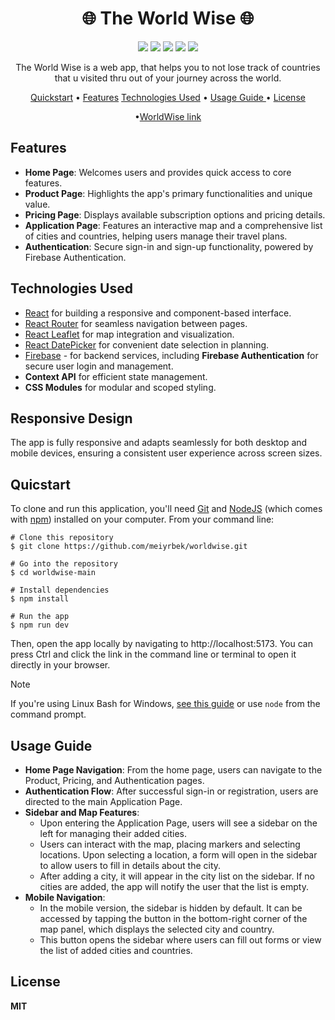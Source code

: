 <h1 align="center">🌐 The World Wise 🌐 </h1>

<div align="center">
<img src="https://img.shields.io/npm/v/npm.svg?logo=npm"/>
<img src="https://img.shields.io/badge/react-v18.3.1-blue?logo=react"/>
<img src="https://img.shields.io/badge/reactrouterdom-v6.26.2-red?logo=reactrouter"/>
<img src="https://img.shields.io/badge/leaflet-v1.9.4-green?logo=leaflet"/>
<img src="https://img.shields.io/badge/DatePicker-v7.4.0-yellow"/>
</div>

<p align="center">The World Wise is a web app, that helps you to not lose track of countries that u visited thru out of your journey across the world.</p>

<div align="center">
  
<a href="#quicstart" >Quickstart</a> • <a href="#features" align="center">Features</a> <a href="#technologies-used" align="center">Technologies Used</a> • <a href="#usage-guide" align="center"> Usage Guide  </a> •  <a href="#license" align="center"> License  </a>

•<a href="https://worldwise-meiyrbek.netlify.app/" align="Center">WorldWise link</a>

</div>

## Features

- **Home Page**: Welcomes users and provides quick access to core features.
- **Product Page**: Highlights the app's primary functionalities and unique value.
- **Pricing Page**: Displays available subscription options and pricing details.
- **Application Page**: Features an interactive map and a comprehensive list of cities and countries, helping users manage their travel plans.
- **Authentication**: Secure sign-in and sign-up functionality, powered by Firebase Authentication.

## Technologies Used

- [React](https://react.dev/) for building a responsive and component-based interface.
- [React Router](https://reactrouter.com/en/main) for seamless navigation between pages.
- [React Leaflet](https://leafletjs.com/) for map integration and visualization.
- [React DatePicker](https://reactdatepicker.com/) for convenient date selection in planning.
- [Firebase](https://firebase.google.com/) - for backend services, including **Firebase Authentication** for secure user login and management.
- **Context API** for efficient state management.
- **CSS Modules** for modular and scoped styling.

## Responsive Design

The app is fully responsive and adapts seamlessly for both desktop and mobile devices, ensuring a consistent user experience across screen sizes.

## Quicstart

To clone and run this application, you'll need [Git](https://git-scm.com/) and [NodeJS](https://nodejs.org/en) (which comes with [npm](https://www.npmjs.com/)) installed on your computer. From your command line:

```
# Clone this repository
$ git clone https://github.com/meiyrbek/worldwise.git

# Go into the repository
$ cd worldwise-main

# Install dependencies
$ npm install

# Run the app
$ npm run dev

```

Then, open the app locally by navigating to http://localhost:5173. You can press Ctrl and click the link in the command line or terminal to open it directly in your browser.

> [!NOTE]  
> If you're using Linux Bash for Windows, [see this guide](https://www.howtogeek.com/261575/how-to-run-graphical-linux-desktop-applications-from-windows-10s-bash-shell/) or use `node` from the command prompt.

## Usage Guide

- **Home Page Navigation**: From the home page, users can navigate to the Product, Pricing, and Authentication pages.
- **Authentication Flow**: After successful sign-in or registration, users are directed to the main Application Page.
- **Sidebar and Map Features**:
  - Upon entering the Application Page, users will see a sidebar on the left for managing their added cities.
  - Users can interact with the map, placing markers and selecting locations. Upon selecting a location, a form will open in the sidebar to allow users to fill in details about the city.
  - After adding a city, it will appear in the city list on the sidebar. If no cities are added, the app will notify the user that the list is empty.
- **Mobile Navigation**:
  - In the mobile version, the sidebar is hidden by default. It can be accessed by tapping the button in the bottom-right corner of the map panel, which displays the selected city and country.
  - This button opens the sidebar where users can fill out forms or view the list of added cities and countries.

## License

**MIT**
